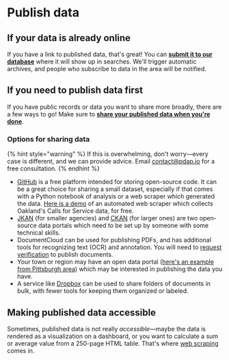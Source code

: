 # Publish data

## If your data is already online

If you have a link to published data, that's great! You can [**submit it to our database**](https://airtable.com/app473MWXVJVaD7Es/shrJafakrcmTxHU2i) where it will show up in searches. We'll trigger automatic archives, and people who subscribe to data in the area will be notified.

## If you need to publish data first

If you have public records or data you want to share more broadly, there are a few ways to go! Make sure to [**share your published data when you're done**](submit-data-sources.md).

### Options for sharing data

{% hint style="warning" %}
If this is overwhelming, don't worry—every case is different, and we can provide advice. Email [contact@pdap.io](mailto:contact@pdap.io) for a free consultation.
{% endhint %}

* [GitHub](https://github.com/) is a free platform intended for storing open-source code. It can be a great choice for sharing a small dataset, especially if that comes with a Python notebook of analysis or a web scraper which generated the data. [Here is a demo](https://github.com/Police-Data-Accessibility-Project/github-actions-demo) of an automated web scraper which collects Oakland's Calls for Service data, for free.
* [JKAN](https://jkan.io/) (for smaller agencies) and [CKAN](https://ckan.org/) (for larger ones) are two open-source data portals which need to be set up by someone with some technical skills.
* DocumentCloud can be used for publishing PDFs, and has additional tools for recognizing text (OCR) and annotation. You will need to [request verification](https://airtable.com/shrZrgdmuOwW0ZLPM) to publish documents.
* Your town or region may have an open data portal ([here's an example from Pittsburgh area](http://www.wprdc.org/)) which may be interested in publishing the data you have.
* A service like [Dropbox](https://dropbox.com/) can be used to share folders of documents in bulk, with fewer tools for keeping them organized or labeled.

## Making published data accessible

Sometimes, published data is not really _accessible_—maybe the data is rendered as a visualization on a dashboard, or you want to calculate a sum or average value from a 250-page HTML table. That's where [web scraping](web-scraping.md) comes in.
